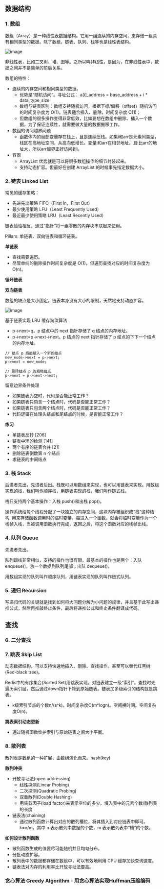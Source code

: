 ## 数据结构

### 1. 数组

数组（Array）是一种线性表数据结构。它用一组连续的内存空间，来存储一组具有相同类型的数据。除了数组，链表、队列、栈等也是线性表结构。

![image](https://user-images.githubusercontent.com/46979228/184301712-daafb990-4e1f-4bf4-ad73-62d5868ca0b2.png)

非线性表，比如二叉树、堆、图等。之所以叫非线性，是因为，在非线性表中，数据之间并不是简单的前后关系。

数组的特性：
- 连续的内存空间和相同类型的数据。
  - 优势是“随机访问”。寻址公式： a[i]_address = base_address + i * data_type_size
  - 数组与链表区别：数组支持随机访问，根据下标/偏移（offset）随机访问的时间复杂度为 O(1)。链表适合插入、删除，时间复杂度 O(1)；
  - 但数组的很多操作变得非常低效，比如要想在数组中删除、插入一个数据，为了保证连续性，就需要做大量的数据搬移工作。
- 数组的访问越界问题
  - 函数体内的局部变量存在栈上，且是连续压栈。如果i和arr是元素同类型，栈区在高地址空间，从高向低增长。变量i和arr在相邻地址，且i比arr的地址大，所以arr越界正好访问到i。
- 容器
  - ArrayList 优势就是可以将很多数组操作的细节封装起来。
  - 支持动态扩容。但最好在创建 ArrayList 的时候事先指定数据大小。

### 2. 链表 Linked List

常见的缓存策略：
- 先进先出策略 FIFO（First In，First Out）
- 最少使用策略 LFU（Least Frequently Used）
- 最近最少使用策略 LRU（Least Recently Used）

链表恰恰相反，通过“指针”将一组零散的内存块串联起来使用。

Pillars: 单链表、双向链表和循环链表。

**单链表**
- 查找需要遍历。
- 尽管单纯的删除操作时间复杂度是 O(1)，但遍历查找对应的时间复杂度为 O(n)。

**循环链表**

**双向链表**

数组的缺点是大小固定。链表本身没有大小的限制，天然地支持动态扩容。

![image](https://user-images.githubusercontent.com/46979228/184306267-b1bbccd2-2984-4da0-87af-b81754f87465.png)

基于链表实现 LRU 缓存淘汰算法
- p->next=q。p 结点中的 next 指针存储了 q 结点的内存地址。
- p->next=p->next->next。p 结点的 next 指针存储了 p 结点的下下一个结点的内存地址。


```
// 结点 p 后面插入一个新的结点
new_node->next = p->next;
p->next = new_node;

// 删除结点 p 的后继结点
p->next = p->next->next;
```

留意边界条件处理
- 如果链表为空时，代码是否能正常工作？
- 如果链表只包含一个结点时，代码是否能正常工作？
- 如果链表只包含两个结点时，代码是否能正常工作？
- 代码逻辑在处理头结点和尾结点的时候，是否能正常工作？

**练习**
- 单链表反转 [206]
- 链表中环的检测 [141]
- 两个有序的链表合并 [21]
- 删除链表倒数第 n 个结点
- 求链表的中间结点


### 3. 栈 Stack

后进者先出，先进者后出。栈既可以用数组来实现，也可以用链表来实现。用数组实现的栈，我们叫作顺序栈，用链表实现的栈，我们叫作链式栈。

栈只支持两个基本操作：入栈 push()和出栈 pop()。

操作系统给每个线程分配了一块独立的内存空间，这块内存被组织成“栈”这种结构, 用来存储函数调用时的临时变量。每进入一个函数，就会将临时变量作为一个栈帧入栈，当被调用函数执行完成，返回之后，将这个函数对应的栈帧出栈。


### 4. 队列 Queue

先进者先出。

队列跟栈非常相似，支持的操作也很有限，最基本的操作也是两个：入队 enqueue()，放一个数据到队列尾部；出队 dequeue()，

用数组实现的队列叫作顺序队列，用链表实现的队列叫作链式队列。


### 5. 递归 Recursion

写递归代码的关键就是找到如何将大问题分解为小问题的规律，并且基于此写出递推公式，然后再推敲终止条件，最后将递推公式和终止条件翻译成代码。

## 查找

### 6. 二分查找

### 7. 跳表 Skip List

动态数据结构，可以支持快速地插入、删除、查找操作。甚至可以替代红黑树(Red-black tree)。

Redis中的有序集合(Sorted Set)用跳表实现。对链表建立一级“索引”。查找时先遍历索引层，然后通过down指针下降到原始链表。链表加多级索引的结构就是跳表。

- k级索引节点的个数n/(s^k)。时间复杂度O(m*logn)。空间换时间。空间复杂度O(n)。

**跳表索引动态更新**
- 通过随机函数维护索引与原始链表之间大小平衡。

### 8. 散列表

散列表是数组的一种扩展，由数组演化而来。hash(key)

**散列冲突**
- 开放寻址法(open addressing)
  - 线性探测(Linear Probing)
  - 二次探测(Quadratic Probing)
  - 双重散列(Double Hashing)
  - 用装载因子(load factor)来表示空位的多少。填入表中的元素个数/散列表的长度
- 链表法(chaining)
  - 通过散列函数计算出对应的散列槽位，将其插入到对应链表中即可。k=n/m，其中 n 表示散列中数据的个数，m 表示散列表中“槽”的个数。

**如何设计散列函数**
- 散列函数生成的值要尽可能随机并且均匀分布。
- 分批动态扩容。
- 散列表中的数据都存储在数组中，可以有效地利用 CPU 缓存加快查询速度。
- 链表法对内存的利用率比开放寻址法要高。


### 贪心算法 Greedy Algorithm - 用贪心算法实现Huffman压缩编码






